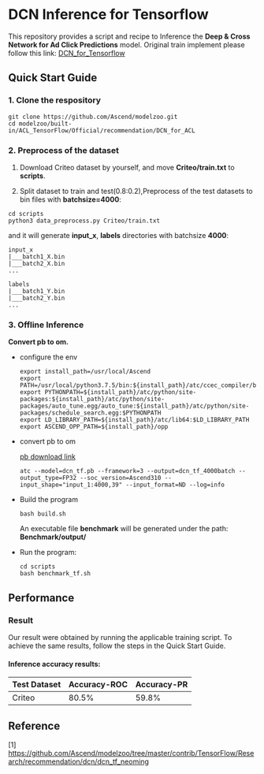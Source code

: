

# DCN Inference for Tensorflow 

This repository provides a script and recipe to Inference the **Deep & Cross Network for Ad Click Predictions** model. Original train implement please follow this link: [DCN_for_Tensorflow](https://github.com/Ascend/modelzoo/tree/master/contrib/TensorFlow/Research/recommendation/dcn/dcn_tf_neoming)

## Quick Start Guide

### 1. Clone the respository

```shell
git clone https://github.com/Ascend/modelzoo.git
cd modelzoo/built-in/ACL_TensorFlow/Official/recommendation/DCN_for_ACL
```

### 2. Preprocess of the dataset

1. Download Criteo dataset by yourself, and move **Criteo/train.txt** to **scripts**.

2. Split dataset to train and test(0.8:0.2),Preprocess of the test datasets to bin files with **batchsize=4000**:
```
cd scripts
python3 data_preprocess.py Criteo/train.txt
```
and it will generate **input_x**, **labels** directories with batchsize **4000**:
```
input_x
|___batch1_X.bin
|___batch2_X.bin
...

labels
|___batch1_Y.bin
|___batch2_Y.bin
...
```

### 3. Offline Inference

**Convert pb to om.**

- configure the env

  ```
  export install_path=/usr/local/Ascend
  export PATH=/usr/local/python3.7.5/bin:${install_path}/atc/ccec_compiler/bin:${install_path}/atc/bin:$PATH
  export PYTHONPATH=${install_path}/atc/python/site-packages:${install_path}/atc/python/site-packages/auto_tune.egg/auto_tune:${install_path}/atc/python/site-packages/schedule_search.egg:$PYTHONPATH
  export LD_LIBRARY_PATH=${install_path}/atc/lib64:$LD_LIBRARY_PATH
  export ASCEND_OPP_PATH=${install_path}/opp
  ```

- convert pb to om

  [pb download link](https://modelzoo-train-atc.obs.cn-north-4.myhuaweicloud.com/003_Atc_Models/modelzoo/Official/recommendation/DCN_for_ACL.zip)

  ```
  atc --model=dcn_tf.pb --framework=3 --output=dcn_tf_4000batch --output_type=FP32 --soc_version=Ascend310 --input_shape="input_1:4000,39" --input_format=ND --log=info
  ```

- Build the program

  ```
  bash build.sh
  ```
  An executable file **benchmark** will be generated under the path: **Benchmark/output/**

- Run the program:

  ```
  cd scripts
  bash benchmark_tf.sh
  ```



## Performance

### Result

Our result were obtained by running the applicable training script. To achieve the same results, follow the steps in the Quick Start Guide.

#### Inference accuracy results:

| Test Dataset | Accuracy-ROC |Accuracy-PR |
|--------------|-------------------|---------|
|  Criteo        | 80.5%             | 59.8% |

## Reference
[1] https://github.com/Ascend/modelzoo/tree/master/contrib/TensorFlow/Research/recommendation/dcn/dcn_tf_neoming

